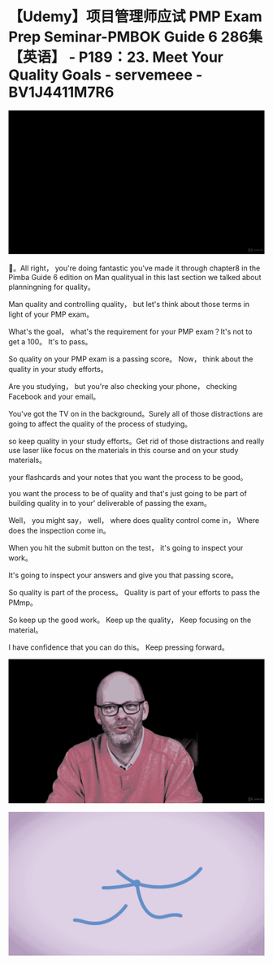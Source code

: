 # 【Udemy】项目管理师应试 PMP Exam Prep Seminar-PMBOK Guide 6  286集【英语】 - P189：23. Meet Your Quality Goals - servemeee - BV1J4411M7R6

![](img/e8cbf464bc5b03d77e844ae9262eb8a1_0.png)

🎼。All right， you're doing fantastic you've made it through chapter8 in the Pimba Guide 6 edition on Man qualityual in this last section we talked about planningning for quality。

 Man quality and controlling quality， but let's think about those terms in light of your PMP exam。

What's the goal， what's the requirement for your PMP exam？It's not to get a 100。 It's to pass。

 So quality on your PMP exam is a passing score。 Now， think about the quality in your study efforts。

 Are you studying， but you're also checking your phone， checking Facebook and your email。

 You've got the TV on in the background。Surely all of those distractions are going to affect the quality of the process of studying。

 so keep quality in your study efforts。Get rid of those distractions and really use laser like focus on the materials in this course and on your study materials。

 your flashcards and your notes that you want the process to be good。

 you want the process to be of quality and that's just going to be part of building quality in to your' deliverable of passing the exam。

Well， you might say， well， where does quality control come in， Where does the inspection come in。

 When you hit the submit button on the test， it's going to inspect your work。

 It's going to inspect your answers and give you that passing score。

 So quality is part of the process。 Quality is part of your efforts to pass the PMmp。

 So keep up the good work。 Keep up the quality， Keep focusing on the material。

 I have confidence that you can do this。 Keep pressing forward。



![](img/e8cbf464bc5b03d77e844ae9262eb8a1_2.png)

![](img/e8cbf464bc5b03d77e844ae9262eb8a1_3.png)
